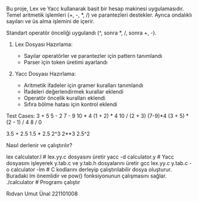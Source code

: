Bu proje, Lex ve Yacc kullanarak basit bir hesap makinesi uygulamasıdır. Temel aritmetik işlemleri (+, -, *, /) ve parantezleri destekler. Ayrıca ondalıklı sayıları ve üs alma işlemini de içerir.

Standart operatör önceliği uygulandı (^, sonra *, /, sonra +, -).

1. Lex Dosyası Hazırlama:
   - Sayılar operatörler ve parantezler için pattern tanımlandı
   - Parser için token üretimi ayarlandı

2. Yacc Dosyası Hazırlama:
   - Aritmetik ifadeler için gramer kuralları tanımlandı
   - İfadeleri değerlendirmek kurallar eklendi
   - Operatör öncelik kuralları eklendi
   - Sıfıra bölme hatası için kontrol eklendi

Test Cases:
3 + 5
5 - 2
7 - 9
10 * 4
(1 + 2) * 4
10 / (2 + 3)
(7-9)*4
(3 + 5) * (2 - 1) / 4
8 / 0

3.5 + 2.5
1.5 * 2.5
2^3
2**3
2.5^2

Nasıl derlenir ve çalıştırılır?

lex calculator.l        # lex.yy.c dosyasını üretir
yacc -d calculator.y    # Yacc dosyasını işleyerek y.tab.c ve y.tab.h dosyalarını üretir
gcc lex.yy.c y.tab.c -o calculator -lm #  C kodlarını derleyip çalıştırılabilir dosya oluşturur. Buradaki lm önemlidir ve pow() fonksiyonunun çalışmasını sağlar.
./calculator            # Programı çalıştır


Rıdvan Umut Ünal 
221101008

